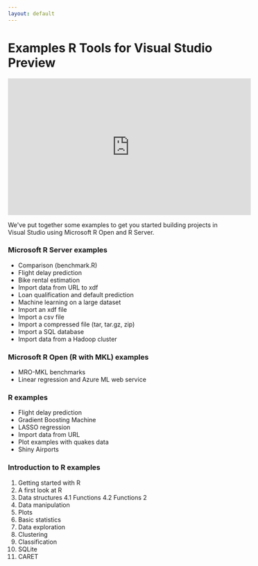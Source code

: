 ```yaml
---
layout: default
---
```


# Examples R Tools for Visual Studio Preview

<iframe width="560" height="315" src="https://www.youtube.com/embed/VEOhaP4x7LE" frameborder="0" allowfullscreen></iframe>

We've put together some examples to get you started building projects in Visual Studio using Microsoft R Open and R Server.

### Microsoft R Server examples
* Comparison (benchmark.R)
* Flight delay prediction
* Bike rental estimation
* Import data from URL to xdf
* Loan qualification and default prediction
* Machine learning on a large dataset
* Import an xdf file
* Import a csv file
* Import a compressed file (tar, tar.gz, zip)
* Import a SQL database
* Import data from a Hadoop cluster

### Microsoft R Open (R with MKL) examples
* MRO-MKL benchmarks
* Linear regression and Azure ML web service

### R examples
* Flight delay prediction
* Gradient Boosting Machine
* LASSO regression
* Import data from URL
* Plot examples with quakes data
* Shiny Airports

### Introduction to R examples
1. Getting started with R
2. A first look at R
3. Data structures
4.1 Functions
4.2 Functions 2
5. Data manipulation
6. Plots
7. Basic statistics
8. Data exploration
9. Clustering
10. Classification
11. SQLite
12. CARET





